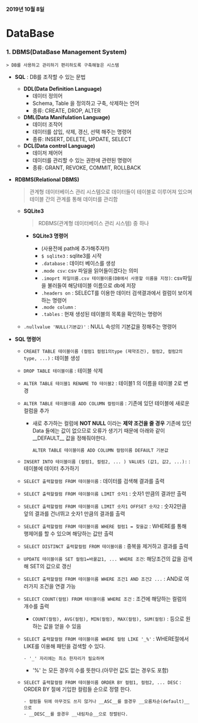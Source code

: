 #### 2019년 10월 8일

# DataBase

### 1. DBMS(DataBase Management System)

	> DB를 사용하고 관리하기 편리하도록 구축해놓은 시스템

- __SQL__ : DB를 조작할 수 있는 문법
  - __DDL(Data Definition Language)__ 
    - 데이터 정의어
    - Schema, Table 을 정의하고 구축, 삭제하는 언어
    - 종류: CREATE, DROP, ALTER
  - __DML(Data Manifulation Language)__
    - 데이터 조작어
    - 데이터를 삽입, 삭제, 갱신, 선택 해주는 명령어
    - 종류: INSERT, DELETE, UPDATE, SELECT
  - __DCL(Data control Language)__
    - 데이저 제어어
    - 데이터를 관리할 수 있는 권한에 관련된 명령어
    - 종류: GRANT, REVOKE, COMMIT, ROLLBACK



- __RDBMS(Relational DBMS)__

  > 관계형 데이터베이스 관리 시스템으로 데이터들이 테이블로 이루어져 있으며  테이블 간의 관계를 통해 데이터를 관리함
  - __SQLite3__

    > RDBMS(관계형 데이터베이스 관리 시스템) 중 하나

    - __SQLite3 명령어__

      - (사용전에 path에 추가해주자!!)
      - `$ sqlite3` : sqlite3를 시작
      - `.database` : 데이터 베이스를 생성
      - `.mode csv`: csv 파일을 읽어들이겠다는 의미
      - `.imoprt 파일이름.csv 테이블이름(DB에서 사용할 이름을 지정)`: csv파일을 불러들여 해당테이블 이름으로 db에 저장
      - `.headers on` : SELECT를 이용한 데이터 검색결과에서 컬럼이 보이게 하는 명령어
      - `.mode column` : 
      - `.tables` : 현재 생성된 테이블의 목록을 확인하는 명령어
  - `.nullvalue 'NULL(기본값)'` : NULL 속성의 기본값을 정해주는 명령어
    
- __SQL 명령어__
    
  - `CREAET TABLE 테이블이름 (컬럼1 컬럼1의type (제약조건), 컬럼2, 컬럼2의type, ...)` :  테이블 생성
    
  - `DROP TABLE 테이블이름` : 테이블 삭제
    
  - `ALTER TABLE 테이블1 RENAME TO 테이블2` : 테이블1 의 이름을 테이블 2로 변경
    
  - `ALTER TABLE 테이블이름 ADD COLUMN 컬럼이름` : 기존에 있던 테이블에 새로운 컬럼을 추가
    
    - 새로 추가하는 컬럼에 __NOT NULL__ 이라는 __제약 조건을 줄 경우__ 기존에 있던 Data 들에는 값이 없으므로 오류가 생기기 때문에 아래와 같이__DEFAULT__ 값을 정해줘야한다.
    
      `ALTER TABLE 테이블이름 ADD COLUMN 컬럼이름 DEFAULT 기본값`
    
  - `INSERT INTO 테이블이름 (컬럼1, 컬럼2, ... ) VALUES (값1, 값2, ...):` : 테이블에 데이터 추가하기
    
  - `SELECT 출력할컬럼 FROM 테이블이름` : 데이터를 검색해 결과를 출력
    
  - `SELECT 출력할컬럼 FROM 테이블이름 LIMIT 숫자1` : 숫자1 만큼의 결과만 출력
    
  - `SELECT 출력할컬럼 FROM 테이블이름 LIMIT 숫자1 OFFSET 숫자2` :  숫자2만큼 앞의 결과를 건너뛰고 숫자1 만큼의 결과를 출력
    
  - `SELECT 출력할컬럼 FROM 테이블이름 WHERE 컬럼1 = 찾을값` : WHERE를 통해 행제어를 할 수 있으며 해당하는 값만 출력
    
  - `SELECT DISTINCT 출력할컬럼 FROM 테이블이름` : 중복을 제거하고 결과를 출력
    
  - `UPDATE 테이블이름 SET 컬럼1=바꿀값1, ... WHERE 조건`: 해당조건의 값을 검색해 SET의 값으로 갱신
    
  - `SELECT 출력할컬럼 FROM 테이블이름 WHERE 조건1 AND 조건2 ...` : AND로 여러가지 조건을 연결 가능
    
  - `SELECT COUNT(컬럼) FROM 테이블이름 WHERE 조건` : 조건에 해당하는 컬럼의 개수를 출력
    
    - `COUNT(컬럼), AVG(컬럼), MIN(컬럼), MAX(컬럼), SUM(컬럼)` : 등으로 원하는 값을 얻을 수 있음
    
  - `SELECT 출력할컬럼 FROM 테이블이름 WHERE 컬럼 LIKE '_%'` : WHERE절에서 LIKE를 이용해 패턴을 검색할 수 있다.
    
        - '_' 자리에는 최소 한자리가 필요하며
    - '%' 는 모든 경우의 수를 뜻한다.(아무런 값도 없는 경우도 포함)
    
  - `SELECT 출력할컬럼 FROM 테이블이름 ORDER BY 컬럼1, 컬럼2, ... DESC` : ORDER BY 절에 기입한 컬럼들 순으로 정렬 한다.
    
        - 컬럼들 뒤에 아무것도 쓰지 않거나 __ASC__를 쓸경우 __오름차순(default)__으로
        - __DESC__를 쓸경우 __내림차순__으로 정렬된다.
